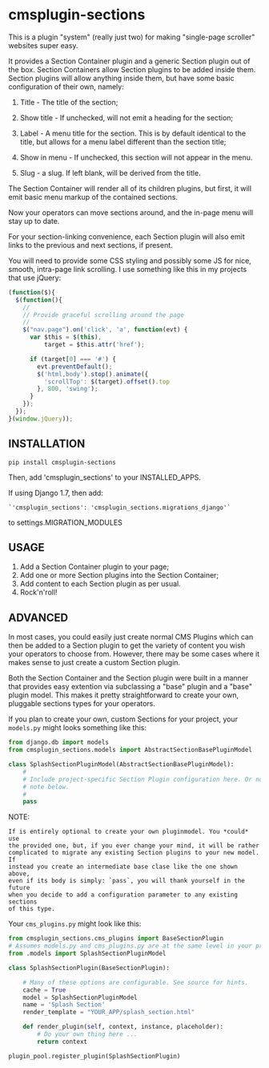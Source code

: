 cmsplugin-sections
==================

This is a plugin "system" (really just two) for making "single-page scroller"
websites super easy.

It provides a Section Container plugin and a generic Section plugin out of the
box. Section Containers allow Section plugins to be added inside them. Section
plugins will allow anything inside them, but have some basic configuration of
their own, namely:

1. Title - The title of the section;

2. Show title - If unchecked, will not emit a heading for the section;

3. Label - A menu title for the section. This is by default identical to the
   title, but allows for a menu label different than the section title;

4. Show in menu - If unchecked, this section will not appear in the menu.

5. Slug - a slug. If left blank, will be derived from the title.


The Section Container will render all of its children plugins, but first, it
will emit basic menu markup of the contained sections.

Now your operators can move sections around, and the in-page menu will stay up
to date.

For your section-linking convenience, each Section plugin will also emit links
to the previous and next sections, if present.

You will need to provide some CSS styling and possibly some JS for nice,
smooth, intra-page link scrolling. I use something like this in my projects
that use jQuery:

```` Javascript
(function($){
  $(function(){
    //
    // Provide graceful scrolling around the page
    //
    $("nav.page").on('click', 'a', function(evt) {
      var $this = $(this),
          target = $this.attr('href');

      if (target[0] === '#') {
        evt.preventDefault();
        $('html,body').stop().animate({
          'scrollTop': $(target).offset().top
        }, 800, 'swing');
      }
    });
  });
}(window.jQuery));
````


## INSTALLATION

`pip install cmsplugin-sections`

Then, add 'cmsplugin_sections' to your INSTALLED_APPS.

If using Django 1.7, then add:

	`'cmsplugin_sections': 'cmsplugin_sections.migrations_django'`

to settings.MIGRATION_MODULES


## USAGE

1. Add a Section Container plugin to your page;
2. Add one or more Section plugins into the Section Container;
3. Add content to each Section plugin as per usual.
4. Rock'n'roll!


## ADVANCED

In most cases, you could easily just create normal CMS Plugins which can then
be added to a Section plugin to get the variety of content you wish your
operators to choose from. However, there may be some cases where it makes
sense to just create a custom Section plugin.

Both the Section Container and the Section plugin were built in a manner that
provides easy extention via subclassing a "base" plugin and a "base" plugin
model. This makes it pretty straightforward to create your own, pluggable
sections types for your operators.

If you plan to create your own, custom Sections for your project, your
`models.py` might looks something like this:

```` python
from django.db import models
from cmsplugin_sections.models import AbstractSectionBasePluginModel

class SplashSectionPluginModel(AbstractSectionBasePluginModel):
	#
    # Include project-specific Section Plugin configuration here. Or not. See
	# note below.
	#
    pass

````

NOTE:
	
	If is entirely optional to create your own pluginmodel. You *could* use
	the provided one, but, if you ever change your mind, it will be rather
	complicated to migrate any existing Section plugins to your new model. If
	instead you create an intermediate base clase like the one shown above,
	even if its body is simply: `pass`, you will thank yourself in the future
	when you decide to add a configuration parameter to any existing sections
	of this type.


Your `cms_plugins.py` might look like this:

```` python
from cmsplugin_sections.cms_plugins import BaseSectionPlugin
# Assumes models.py and cms_plugins.py are at the same level in your project.
from .models import SplashSectionPluginModel

class SplashSectionPlugin(BaseSectionPlugin):

	# Many of these options are configurable. See source for hints.
    cache = True
    model = SplashSectionPluginModel
    name = 'Splash Section'
    render_template = "YOUR_APP/splash_section.html"

	def render_plugin(self, context, instance, placeholder):
		# Do your own thing here ...
		return context

plugin_pool.register_plugin(SplashSectionPlugin)
````
